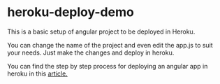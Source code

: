 # heroku-deploy-demo

This is a basic setup of angular project to be deployed in Heroku.

You can change the name of the project and even edit the app.js to suit your needs. Just make the changes and deploy in heroku.

You can find the step by step process for deploying an angular app in heroku in this [article.](https://www.linkedin.com/pulse/deploying-angular-applications-heroku-sai-charan)
